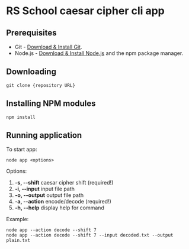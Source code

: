 # RS School caesar cipher cli app

## Prerequisites

- Git - [Download & Install Git](https://git-scm.com/downloads).
- Node.js - [Download & Install Node.js](https://nodejs.org/en/download/) and the npm package manager.

## Downloading

```
git clone {repository URL}
```

## Installing NPM modules

```
npm install
```

## Running application

To start app:

```
node app <options>
```

Options:
1.  **-s, --shift** <number>      caesar cipher shift (required!)
2.  **-i, --input** <file path>   input file path 
3.  **-o, --output** <file path>  output file path 
4.  **-a, --action** <type>       encode/decode (required!)
5.  **-h, --help**                display help for command
  
  
Example:
```
node app --action decode --shift 7
node app --action decode --shift 7 --input decoded.txt --output plain.txt
```
